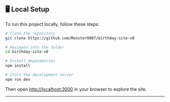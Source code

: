 

## 🖥 Local Setup

To run this project locally, follow these steps:

```bash
# Clone the repository
git clone https://github.com/Monster0087/birthday-site-v0

# Navigate into the folder
cd birthday-site-v0

# Install dependencies
npm install

# Start the development server
npm run dev
```

Then open [http://localhost:3000](http://localhost:3000) in your browser to explore the site.

---

